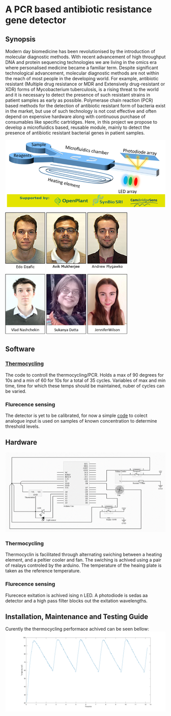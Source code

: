
# A PCR based antibiotic resistance gene detector

## Synopsis
Modern day biomedicine has been revolutionised by the introduction of molecular diagnostic methods. With recent advancement of high throughput DNA and protein sequencing technologies we are living in the omics era where personalised medicine became a familiar term. Despite significant technological advancement, molecular diagnostic methods are not within the reach of most people in the developing world. For example, antibiotic resistant (Multiple drug resistance or MDR and Extensively drug-resistant or XDR) forms of Mycobacterium tuberculosis, is a rising threat to the world and it is necessary to detect the presence of such resistant strains in patient samples as early as possible. Polymerase chain reaction (PCR) based methods for the detection of antibiotic resistant form of bacteria exist in the market, but use of such technology is not cost effective and often depend on expensive hardware along with continuous purchase of consumables like specific cartridges. Here, in this project we propose to develop a microfluidics based, reusable module, mainly to detect the presence of antibiotic resistant bacterial genes in patient samples. 

<img src="Images/Banner image team 3(branded).png" alt="image"/>

<img src="Images/Edo-Dzafic.jpg" alt="image"/> <img src="Images/Avik-Mukherjee.jpg" alt="image"/> <img src="Images/Andrew-Plygawko.jpg" alt="image"/> <img src="Images/Vladimir-Nashchekin.jpg" alt="image" width="125" height="190"/> <img src="Images/Sukanya-Datta.jpg" alt="image" width="125" height="190"/> <img src="Images/Jennifer-Wilson.jpg" alt="image" width="125" height="190"/>


## Software
### [Thermocycling](Code/PCR_code)
The code to controll the thermocycling/PCR. Holds a max of 90 degrees for 10s and a min of 60 for 10s for a total of 35 cycles.
Variables of max and min time, time for which these temps should be maintained, nuber of cycles can be varied.
### Flurecence sensing
The detector is yet to be calibrated, for now a simple [code](Code/Detector) to colect analogue input is used on samples of known concentration to determine threshold levels.

## Hardware
<img src="Images/Schematic.png" alt="image"/>

### Thermocycling
Thermocyclin is facilitated through alternating swiching between a heating element, and a peltier cooler and fan. The swiching is achived using a pair of realays controled by the arduino. The temperature of the heaing plate is taken as the reference temperature.
### Flurecence sensing
Flurecece exitation is achived ising n LED. A photodiode is sedas aa detector and a high pass filter blocks out the exitation wavelengths. 

## Installation, Maintenance and Testing Guide
Curently the thermocycling performace achived can be seen bellow:
<img src="Images/Cycle.jpg" alt="image"/>

